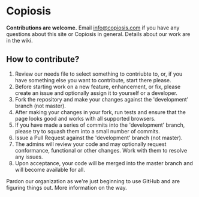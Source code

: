 # Copiosis

**Contributions are welcome.** Email info@copiosis.com if you have any questions about this site or Copiosis in general. Details about our work are in the wiki.

## How to contribute?

1.	Review our needs file to select something to contriubte to, or, if you have something else you want to contribute, start there please.  
2. Before starting work on a new feature, enhancement, or fix, please create an issue and optionally assign it to yourself or a developer.  
3.	Fork the repository and make your changes against the 'development' branch (not master).  
4.	After making your changes in your fork, run tests and ensure that the page looks good and works with all supported browsers.  
5.	If you have made a series of commits into the 'development' branch, please try to squash them into a small number of commits.  
6.	Issue a Pull Request against the 'development' branch (not master).  
7.	The admins will review your code and may optionally request conformance, functional or other changes. Work with them to resolve any issues.  
8.	Upon acceptance, your code will be merged into the master branch and will become available for all.  


Pardon our organization as we're just beginning to use GitHub and are figuring things out. More information on the way.
